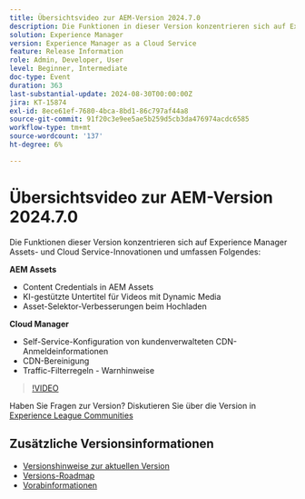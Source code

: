 ```yaml
---
title: Übersichtsvideo zur AEM-Version 2024.7.0
description: Die Funktionen in dieser Version konzentrieren sich auf Experience Manager Assets- und Cloud Service-Innovationen und umfassen die folgenden:AEM Assets:Content Credentials in AEM Assets​AI-gestützten Untertitel für Videos mit Dynamic Media​Asset-Selektor-Verbesserungen beim Hochladen​Cloud Manager:Self-Service-Konfiguration von kundenverwalteten CDN-Anmeldeinformationen​CDN Purge​Traffic-Filterregeln-Warnhinweise​
solution: Experience Manager
version: Experience Manager as a Cloud Service
feature: Release Information
role: Admin, Developer, User
level: Beginner, Intermediate
doc-type: Event
duration: 363
last-substantial-update: 2024-08-30T00:00:00Z
jira: KT-15874
exl-id: 8ece61ef-7680-4bca-8bd1-86c797af44a8
source-git-commit: 91f20c3e9ee5ae5b259d5cb3da476974acdc6585
workflow-type: tm+mt
source-wordcount: '137'
ht-degree: 6%

---
```


# Übersichtsvideo zur AEM-Version 2024.7.0

Die Funktionen dieser Version konzentrieren sich auf Experience Manager Assets- und Cloud Service-Innovationen und umfassen Folgendes:

**AEM Assets**

* Content Credentials in AEM Assets&#x200B;
* KI-gestützte Untertitel für Videos mit Dynamic Media&#x200B;
* Asset-Selektor-Verbesserungen beim Hochladen&#x200B;

**Cloud Manager**

* Self-Service-Konfiguration von kundenverwalteten CDN-Anmeldeinformationen&#x200B;
* CDN-Bereinigung&#x200B;
* Traffic-Filterregeln - Warnhinweise&#x200B;

>[!VIDEO](https://video.tv.adobe.com/v/3431707/?learn=on)


Haben Sie Fragen zur Version?  Diskutieren Sie über die Version in [Experience League Communities](https://adobe.ly/3X9WQfF)

## Zusätzliche Versionsinformationen

* [Versionshinweise zur aktuellen Version](https://experienceleague.adobe.com/docs/experience-manager-cloud-service/content/release-notes/home.html?lang=de)
* [Versions-Roadmap](https://experienceleague.adobe.com/docs/experience-manager-release-information/aem-release-updates/update-releases-roadmap.html?lang=de)
* [Vorabinformationen](https://experienceleague.adobe.com/docs/experience-manager-cloud-service/content/release-notes/prerelease.html)
